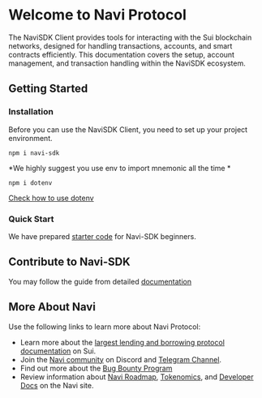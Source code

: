 # Welcome to Navi Protocol

The NaviSDK Client provides tools for interacting with the Sui blockchain networks, designed for handling transactions, accounts, and smart contracts efficiently. This documentation covers the setup, account management, and transaction handling within the NaviSDK ecosystem.

## Getting Started

### Installation
Before you can use the NaviSDK Client, you need to set up your project environment.

`npm i navi-sdk`

*We highly suggest you use env to import mnemonic all the time *

`npm i dotenv` 

[Check how to use dotenv](https://github.com/motdotla/dotenv)

### Quick Start
We have prepared [starter code](https://github.com/naviprotocol/navi-sdk/tree/main/document) for Navi-SDK beginners.

## Contribute to Navi-SDK
You may follow the guide from detailed [documentation](./CONTRIBUTION.md)

## More About Navi
Use the following links to learn more about Navi Protocol:

* Learn more about the [largest lending and borrowing protocol documentation](https://naviprotocol.gitbook.io/navi-protocol-docs) on Sui.
* Join the [Navi community](https://discord.com/invite/R6Xkbee8Xq) on Discord and [Telegram Channel](https://t.me/navi_protocol).
* Find out more about the [Bug Bounty Program](https://naviprotocol.gitbook.io/navi-protocol-docs/security/bug-bounty-program)
* Review information about [Navi Roadmap](https://naviprotocol.gitbook.io/navi-protocol-docs/dao-and-token/roadmap), [Tokenomics](https://naviprotocol.gitbook.io/navi-protocol-docs/dao-and-token/navx-tokenomics), and [Developer Docs](https://naviprotocol.gitbook.io/navi-protocol-developer-docs) on the Navi site.









